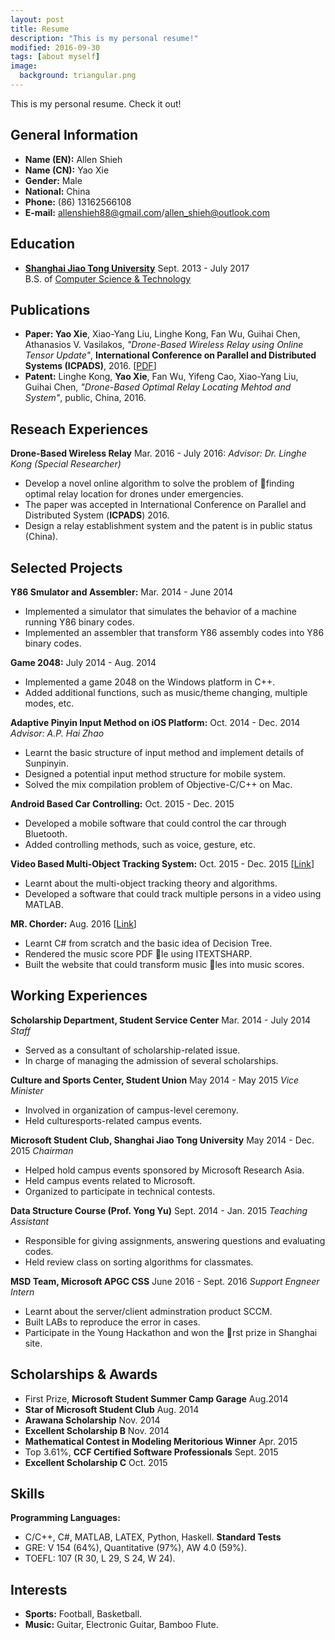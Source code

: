 ```yaml
---
layout: post
title: Resume
description: "This is my personal resume!"
modified: 2016-09-30
tags: [about myself]
image:
  background: triangular.png
---
```


This is my personal resume. Check it out!

## General Information
* **Name (EN):** Allen Shieh
* **Name (CN):** Yao Xie
* **Gender:** Male
* **National:** China
* **Phone:** (86) 13162566108
* **E-mail:** allenshieh88@gmail.com/allen_shieh@outlook.com

## Education
* [**Shanghai Jiao Tong University**](http://en.sjtu.edu.cn/) Sept. 2013 - July 2017
<br>B.S. of [Computer Science & Technology](http://www.cs.sjtu.edu.cn/en/)

## Publications
* **Paper: Yao Xie**, Xiao-Yang Liu, Linghe Kong, Fan Wu, Guihai Chen, Athanasios V. Vasilakos, *"Drone-Based Wireless Relay using Online Tensor Update"*, **International Conference on Parallel and Distributed Systems (ICPADS)**, 2016. \[[PDF](/publications/icpads2016drone.pdf)\]
* **Patent:** Linghe Kong, **Yao Xie**, Fan Wu, Yifeng Cao, Xiao-Yang Liu, Guihai Chen, *"Drone-Based Optimal Relay Locating Mehtod and System"*, public, China, 2016.

## Reseach Experiences
**Drone-Based Wireless Relay** Mar. 2016 - July 2016: *Advisor: Dr. Linghe Kong (Special Researcher)*
* Develop a novel online algorithm to solve the problem of finding optimal relay location for drones under emergencies.
* The paper was accepted in International Conference on Parallel and Distributed System (**ICPADS**) 2016.
* Design a relay establishment system and the patent is in public status (China).

## Selected Projects
**Y86 Smulator and Assembler:** Mar. 2014 - June 2014
* Implemented a simulator that simulates the behavior of a machine running Y86 binary codes.
* Implemented an assembler that transform Y86 assembly codes into Y86 binary codes.

**Game 2048:** July 2014 - Aug. 2014
* Implemented a game 2048 on the Windows platform in C++.
* Added additional functions, such as music/theme changing, multiple modes, etc.

**Adaptive Pinyin Input Method on iOS Platform:** Oct. 2014 - Dec. 2014 *Advisor: A.P. Hai Zhao*
* Learnt the basic structure of input method and implement details of Sunpinyin.
* Designed a potential input method structure for mobile system.
* Solved the mix compilation problem of Objective-C/C++ on Mac.

**Android Based Car Controlling:** Oct. 2015 - Dec. 2015
* Developed a mobile software that could control the car through Bluetooth.
* Added controlling methods, such as voice, gesture, etc.

**Video Based Multi-Object Tracking System:** Oct. 2015 - Dec. 2015 \[[Link](https://github.com/AllenShieh/MultiTrackProject)\]
* Learnt about the multi-object tracking theory and algorithms.
* Developed a software that could track multiple persons in a video using MATLAB.

**MR. Chorder:** Aug. 2016 \[[Link](https://github.com/aaronguo1996/MrChorder)\]
* Learnt C# from scratch and the basic idea of Decision Tree.
* Rendered the music score PDF le using ITEXTSHARP.
* Built the website that could transform music les into music scores.

## Working Experiences
**Scholarship Department, Student Service Center** Mar. 2014 - July 2014 *Staff*
* Served as a consultant of scholarship-related issue.
* In charge of managing the admission of several scholarships.

**Culture and Sports Center, Student Union** May 2014 - May 2015 *Vice Minister*
* Involved in organization of campus-level ceremony.
* Held culturesports-related campus events.

**Microsoft Student Club, Shanghai Jiao Tong University** May 2014 - Dec. 2015 *Chairman*
* Helped hold campus events sponsored by Microsoft Research Asia.
* Held campus events related to Microsoft.
* Organized to participate in technical contests.

**Data Structure Course (Prof. Yong Yu)** Sept. 2014 - Jan. 2015 *Teaching Assistant*
* Responsible for giving assignments, answering questions and evaluating codes.
* Held review class on sorting algorithms for classmates.

**MSD Team, Microsoft APGC CSS** June 2016 - Sept. 2016 *Support Engneer Intern*
* Learnt about the server/client adminstration product SCCM.
* Built LABs to reproduce the error in cases.
* Participate in the Young Hackathon and won the rst prize in Shanghai site.

## Scholarships & Awards
* First Prize, **Microsoft Student Summer Camp Garage** Aug.2014
* **Star of Microsoft Student Club** Aug. 2014
* **Arawana Scholarship** Nov. 2014
* **Excellent Scholarship B** Nov. 2014
* **Mathematical Contest in Modeling Meritorious Winner** Apr. 2015
* Top 3.61%, **CCF Certified Software Professionals** Sept. 2015
* **Excellent Scholarship C** Oct. 2015

## Skills
**Programming Languages:**
* C/C++, C#, MATLAB, LATEX, Python, Haskell.
**Standard Tests**
* GRE: V 154 (64%), Quantitative (97%), AW 4.0 (59%).
* TOEFL: 107 (R 30, L 29, S 24, W 24).

## Interests
* **Sports:** Football, Basketball.
* **Music:** Guitar, Electronic Guitar, Bamboo Flute.
